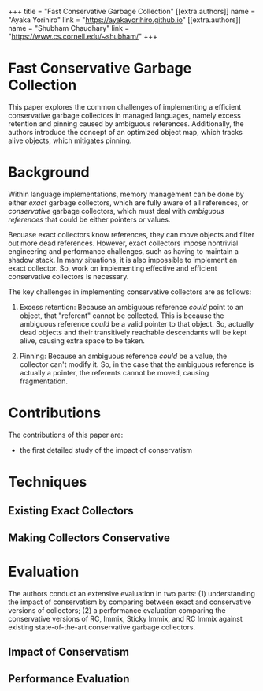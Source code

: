 +++
title = "Fast Conservative Garbage Collection"
[[extra.authors]]
name = "Ayaka Yorihiro"
link = "https://ayakayorihiro.github.io"
[[extra.authors]]
name = "Shubham Chaudhary"
link = "https://www.cs.cornell.edu/~shubham/"
+++

# Fast Conservative Garbage Collection

This paper explores the common challenges of implementing a efficient
conservative garbage collectors in managed languages, namely excess
retention and pinning caused by ambiguous references. Additionally,
the authors introduce the concept of an optimized object map, which
tracks alive objects, which mitigates pinning.

# Background

Within language implementations, memory management can be done by
either _exact_ garbage collectors, which are fully aware of all
references, or _conservative_ garbage collectors, which must deal with
_ambiguous references_ that could be either pointers or values.

Becuase exact collectors know references, they can move objects and
filter out more dead references. However, exact collectors impose
nontrivial engineering and performance challenges, such as having to
maintain a shadow stack. In many situations, it is also impossible to
implement an exact collector. So, work on implementing effective and
efficient conservative collectors is necessary.

The key challenges in implementing conservative collectors are
as follows:

1. Excess retention: Because an ambiguous reference _could_ point to
an object, that "referent" cannot be collected. This is because the
ambiguous reference _could_ be a valid pointer to that object. So,
actually dead objects and their transitively reachable descendants
will be kept alive, causing extra space to be taken.

2. Pinning: Because an ambiguous reference _could_ be a value, the
collector can't modify it. So, in the case that the ambiguous
reference is actually a pointer, the referents cannot be moved,
causing fragmentation.

# Contributions

The contributions of this paper are:

- the first detailed study of the impact of conservatism

# Techniques

## Existing Exact Collectors

## Making Collectors Conservative

# Evaluation

The authors conduct an extensive evaluation in two parts: (1)
understanding the impact of conservatism by comparing between exact
and conservative versions of collectors; (2) a performance evaluation
comparing the conservative versions of RC, Immix, Sticky Immix, and RC
Immix against existing state-of-the-art conservative garbage
collectors.

## Impact of Conservatism

## Performance Evaluation
